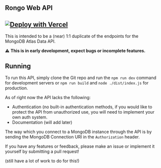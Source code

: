 ## Rongo Web API

## [![Deploy with Vercel](https://vercel.com/button)](https://vercel.com/new/clone?repository-url=https%3A%2F%2Fgithub.com%2FStarnamics%2Frongo-api)

This is intended to be a (near) 1:1 duplicate of the endpoints for the MongoDB Atlas Data API.

⚠️ **This is in **early** development, expect bugs or incomplete features.**

## Running

To run this API, simply clone the Git repo and run the `npm run dev` command for development servers or `npm run build` and `node ./dist/index.js` for production.

As of right now the API lacks the following:

-  Authentication (no built-in authentication methods, if you would like to protect the API from unauthorized use, you will need to implement your own auth system.
-  Documentation (will add later)

The way which you connect to a MongoDB instance through the API is by sending the MongoDB Connection URI in the `Authorization` header.

If you have any features or feedback, please make an issue or implement it yourself by submitting a pull request!

(still have a lot of work to do for this!)
